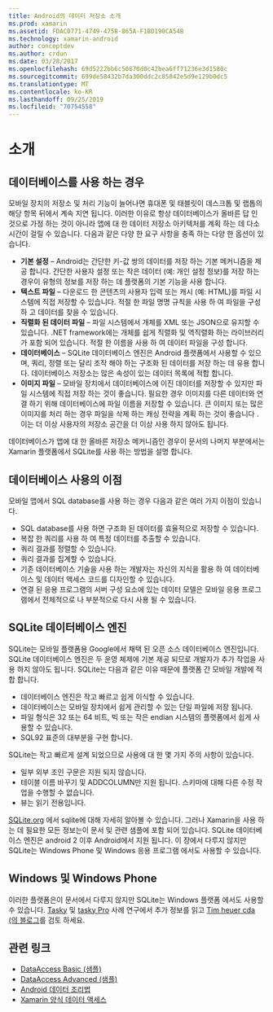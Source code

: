 ```yaml
---
title: Android의 데이터 저장소 소개
ms.prod: xamarin
ms.assetid: FDAC0771-4749-4758-865A-F1BD190CA54B
ms.technology: xamarin-android
author: conceptdev
ms.author: crdun
ms.date: 03/28/2017
ms.openlocfilehash: 69d5222bb6c50870d0c42bea6ff71236e3d1580c
ms.sourcegitcommit: 699de58432b7da300ddc2c85842e5d9e129b0dc5
ms.translationtype: MT
ms.contentlocale: ko-KR
ms.lasthandoff: 09/25/2019
ms.locfileid: "70754558"
---
```

# <a name="introduction"></a>소개

## <a name="when-to-use-a-database"></a>데이터베이스를 사용 하는 경우

모바일 장치의 저장소 및 처리 기능이 늘어나면 휴대폰 및 태블릿이 데스크톱 및 랩톱의 해당 항목 뒤에서 계속 지연 됩니다. 이러한 이유로 항상 데이터베이스가 올바른 답 인 것으로 가정 하는 것이 아니라 앱에 대 한 데이터 저장소 아키텍처를 계획 하는 데 다소 시간이 걸릴 수 있습니다. 다음과 같은 다양 한 요구 사항을 충족 하는 다양 한 옵션이 있습니다.

- **기본 설정** – Android는 간단한 키-값 쌍의 데이터를 저장 하는 기본 메커니즘을 제공 합니다. 간단한 사용자 설정 또는 작은 데이터 (예: 개인 설정 정보)를 저장 하는 경우이 유형의 정보를 저장 하는 데 플랫폼의 기본 기능을 사용 합니다.
- **텍스트 파일** – 다운로드 한 콘텐츠의 사용자 입력 또는 캐시 (예: HTML)를 파일 시스템에 직접 저장할 수 있습니다. 적절 한 파일 명명 규칙을 사용 하 여 파일을 구성 하 고 데이터를 찾을 수 있습니다.
- **직렬화 된 데이터 파일** – 파일 시스템에서 개체를 XML 또는 JSON으로 유지할 수 있습니다. .NET framework에는 개체를 쉽게 직렬화 및 역직렬화 하는 라이브러리가 포함 되어 있습니다. 적절 한 이름을 사용 하 여 데이터 파일을 구성 합니다.
- **데이터베이스** – SQLite 데이터베이스 엔진은 Android 플랫폼에서 사용할 수 있으며, 쿼리, 정렬 또는 달리 조작 해야 하는 구조화 된 데이터를 저장 하는 데 유용 합니다. 데이터베이스 저장소는 많은 속성이 있는 데이터 목록에 적합 합니다.
- **이미지 파일** – 모바일 장치에서 데이터베이스에 이진 데이터를 저장할 수 있지만 파일 시스템에 직접 저장 하는 것이 좋습니다. 필요한 경우 이미지를 다른 데이터와 연결 하기 위해 데이터베이스에 파일 이름을 저장할 수 있습니다. 큰 이미지 또는 많은 이미지를 처리 하는 경우 파일을 삭제 하는 캐싱 전략을 계획 하는 것이 좋습니다 .이는 더 이상 사용자의 저장소 공간을 더 이상 사용 하지 않아도 됩니다.

데이터베이스가 앱에 대 한 올바른 저장소 메커니즘인 경우이 문서의 나머지 부분에서는 Xamarin 플랫폼에서 SQLite를 사용 하는 방법을 설명 합니다.

## <a name="advantages-of-using-a-database"></a>데이터베이스 사용의 이점

모바일 앱에서 SQL database를 사용 하는 경우 다음과 같은 여러 가지 이점이 있습니다.

- SQL database를 사용 하면 구조화 된 데이터를 효율적으로 저장할 수 있습니다.
- 복잡 한 쿼리를 사용 하 여 특정 데이터를 추출할 수 있습니다.
- 쿼리 결과를 정렬할 수 있습니다.
- 쿼리 결과를 집계할 수 있습니다.
- 기존 데이터베이스 기술을 사용 하는 개발자는 자신의 지식을 활용 하 여 데이터베이스 및 데이터 액세스 코드를 디자인할 수 있습니다.
- 연결 된 응용 프로그램의 서버 구성 요소에 있는 데이터 모델은 모바일 응용 프로그램에서 전체적으로 나 부분적으로 다시 사용 될 수 있습니다.

## <a name="sqlite-database-engine"></a>SQLite 데이터베이스 엔진

SQLite는 모바일 플랫폼용 Google에서 채택 된 오픈 소스 데이터베이스 엔진입니다. SQLite 데이터베이스 엔진은 두 운영 체제에 기본 제공 되므로 개발자가 추가 작업을 사용 하지 않아도 됩니다. SQLite는 다음과 같은 이유 때문에 플랫폼 간 모바일 개발에 적합 합니다.

- 데이터베이스 엔진은 작고 빠르고 쉽게 이식할 수 있습니다.
- 데이터베이스는 모바일 장치에서 쉽게 관리할 수 있는 단일 파일에 저장 됩니다.
- 파일 형식은 32 또는 64 비트, 빅 또는 작은 endian 시스템의 플랫폼에서 쉽게 사용할 수 있습니다.
- SQL92 표준의 대부분을 구현 합니다.

SQLite는 작고 빠르게 설계 되었으므로 사용에 대 한 몇 가지 주의 사항이 있습니다.

- 일부 외부 조인 구문은 지원 되지 않습니다.
- 테이블 이름 바꾸기 및 ADDCOLUMN만 지원 됩니다. 스키마에 대해 다른 수정 작업을 수행할 수 없습니다.
- 뷰는 읽기 전용입니다.

[SQLite.org](http://SQLite.org) 에서 sqlite에 대해 자세히 알아볼 수 있습니다. 그러나 Xamarin을 사용 하는 데 필요한 모든 정보는이 문서 및 관련 샘플에 포함 되어 있습니다. SQLite 데이터베이스 엔진은 android 2 이후 Android에서 지원 됩니다.
이 장에서 다루지 않지만 SQLite는 Windows Phone 및 Windows 응용 프로그램 에서도 사용할 수 있습니다.

## <a name="windows-and-windows-phone"></a>Windows 및 Windows Phone

이러한 플랫폼은이 문서에서 다루지 않지만 SQLite는 Windows 플랫폼 에서도 사용할 수 있습니다.
[Tasky](~/cross-platform/app-fundamentals/building-cross-platform-applications/case-study-tasky.md) 및 [tasky Pro](~/cross-platform/app-fundamentals/building-cross-platform-applications/case-study-tasky.md) 사례 연구에서 추가 정보를 읽고 [Tim heuer cda (의 블로그](http://timheuer.com/blog/archive/2012/06/28/seeding-your-metro-style-app-with-sqlite-database.aspx)를 검토 하세요.

## <a name="related-links"></a>관련 링크

- [DataAccess Basic (샘플)](https://github.com/xamarin/mobile-samples/tree/master/DataAccess/Basic)
- [DataAccess Advanced (샘플)](https://github.com/xamarin/mobile-samples/tree/master/DataAccess/Advanced)
- [Android 데이터 조리법](https://github.com/xamarin/recipes/tree/master/Recipes/android/data)
- [Xamarin 양식 데이터 액세스](~/xamarin-forms/data-cloud/data/databases.md)
